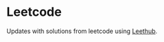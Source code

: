# Leetcode

Updates with solutions from leetcode using [Leethub](https://github.com/QasimWani/LeetHub).
